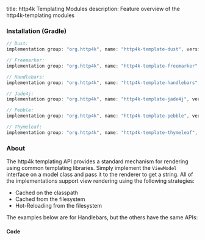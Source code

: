 title: http4k Templating Modules
description: Feature overview of the http4k-templating modules

### Installation (Gradle)

```groovy
// Dust: 
implementation group: "org.http4k", name: "http4k-template-dust", version: "4.33.2.1"

// Freemarker: 
implementation group: "org.http4k", name: "http4k-template-freemarker", version: "4.33.2.1"

// Handlebars: 
implementation group: "org.http4k", name: "http4k-template-handlebars", version: "4.33.2.1"

// Jade4j: 
implementation group: "org.http4k", name: "http4k-template-jade4j", version: "4.33.2.1"

// Pebble: 
implementation group: "org.http4k", name: "http4k-template-pebble", version: "4.33.2.1"

// Thymeleaf: 
implementation group: "org.http4k", name: "http4k-template-thymeleaf", version: "4.33.2.1"
```

### About
The http4k templating API provides a standard mechanism for rendering using common templating libraries. Simply implement the `ViewModel` interface on a model class and pass it to the renderer to get a string. All of the implementations support view rendering using the following strategies:

* Cached on the classpath
* Cached from the filesystem
* Hot-Reloading from the filesystem

The examples below are for Handlebars, but the others have the same APIs:

#### Code  [<img class="octocat"/>](https://github.com/http4k/http4k/blob/master/src/docs/guide/reference/templating/example.kt)

<script src="https://gist-it.appspot.com/https://github.com/http4k/http4k/blob/master/src/docs/guide/reference/templating/example.kt"></script>

[http4k]: https://http4k.org
